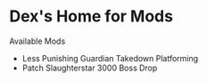 Dex's Home for Mods
===================

Available Mods
* Less Punishing Guardian Takedown Platforming
* Patch Slaughterstar 3000 Boss Drop
